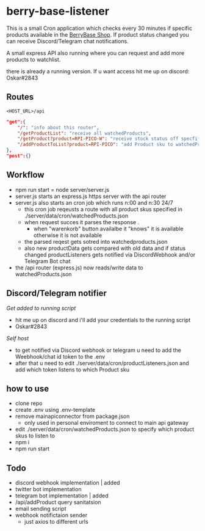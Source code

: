 # berry-base-listener
This is a small Cron application which checks every 30 minutes if specific products available in the [BerryBase Shop](https://www.berrybase.de/). If product status changed you can receive Discord/Telegram chat notifications.

A small express API also running where you can request and add more products to watchlist.

there is already a running version. If u want access hit me up on discord: Oskar#2843

## Routes
```
<HOST_URL>/api
```
```json
"get":{
    "/": "info about this router",
    "/getProductList": "receive all watchedProducts",
    "/getProduct?product=RPI-PICO-W": "receive stock status off specfific product SKU",
    "/addProductToList?product=RPI-PICO": "add Product sku to watchedProducts",
},
"post":{}
```
## Workflow
- npm run start = node server/server.js
- server.js starts an express.js https server with the api router
- server.js also starts an cron job which runs n:00 and n:30 24/7
    - this cron job reqeusts a route with all product skus specified in ./server/data/cron/watchedProducts.json
    - when request succes it parses the response .
        - when "warenkorb" button availalbe it "knows" it is available otherwise it is not available
    - the parsed reqest gets sotred into watchedproducts.json
    - also new productData gets compared with old data and if status changed productListeners gets notified via DiscordWebhook and/or Telegram Bot chat
- the /api router (express.js) now reads/write data to watchedProducts.json

## Discord/Telegram notifier
*Get added to running script*
- hit me up on discord and i'll add your credentials to the running script
- Oskar#2843

*Self host*
- to get notified via Discord webhook or telegram u need to add the Weebhook/chat id token to the .env
- after that u need to edit ./server/data/cron/productListeners.json and add which token listens to which Product sku

## how to use
- clone repo
- create .env using .env-template
- remove mainapiconnector from package.json
    - only used in personal enviroment to connect to main api gateway
- edit ./server/data/cron/watchedProducts.json to specify which product skus to listen to
- npm i
- npm run start

## Todo
- discord webhook implementation | added
- twitter bot implementation
- telegram bot implementation | added
- /api/addProduct query sanitatsion
- email sending script
- webhook notifictaion sender 
    - just axios to different urls 

